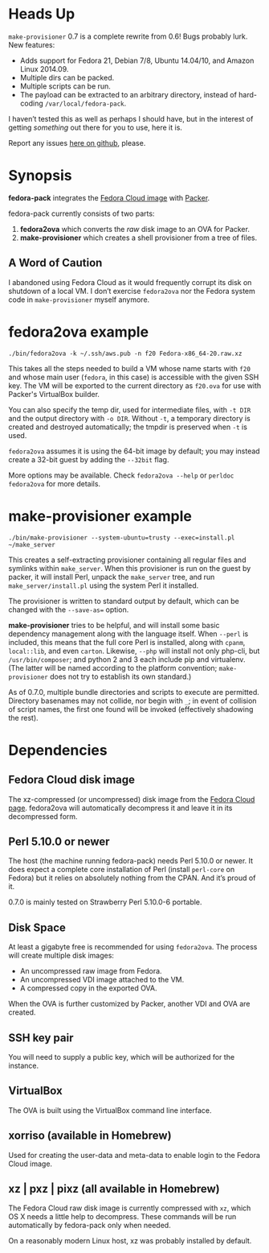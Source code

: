 # Heads Up

`make-provisioner` 0.7 is a complete rewrite from 0.6!  Bugs probably lurk.
New features:

* Adds support for Fedora 21, Debian 7/8, Ubuntu 14.04/10, and Amazon Linux
  2014.09.
* Multiple dirs can be packed.
* Multiple scripts can be run.
* The payload can be extracted to an arbitrary directory, instead of
  hard-coding `/var/local/fedora-pack`.

I haven’t tested this as well as perhaps I should have, but in the interest of
getting _something_ out there for you to use, here it is.

Report any issues
[here on github](https://github.com/sapphirecat/fedora-pack/issues),
please.


# Synopsis

**fedora-pack** integrates the
[Fedora Cloud image](https://fedoraproject.org/en/get-fedora#clouds)
with [Packer](http://www.packer.io/).

fedora-pack currently consists of two parts:

1. **fedora2ova** which converts the _raw_ disk image to an OVA for Packer.
2. **make-provisioner** which creates a shell provisioner from a tree of
	 files.

## A Word of Caution

I abandoned using Fedora Cloud as it would frequently corrupt its disk on
shutdown of a local VM.  I don’t exercise `fedora2ova` nor the Fedora system
code in `make-provisioner` myself anymore.


# fedora2ova example

    ./bin/fedora2ova -k ~/.ssh/aws.pub -n f20 Fedora-x86_64-20.raw.xz

This takes all the steps needed to build a VM whose name starts with `f20`
and whose main user (`fedora`, in this case) is accessible with the given SSH
key.  The VM will be exported to the current directory as `f20.ova` for use
with Packer's VirtualBox builder.

You can also specify the temp dir, used for intermediate files, with `-t DIR`
and the output directory with `-o DIR`.  Without `-t`, a temporary directory
is created and destroyed automatically; the tmpdir is preserved when `-t` is
used.

`fedora2ova` assumes it is using the 64-bit image by default; you may instead
create a 32-bit guest by adding the `--32bit` flag.

More options may be available.  Check `fedora2ova --help` or `perldoc
fedora2ova` for more details.


# make-provisioner example

    ./bin/make-provisioner --system-ubuntu=trusty --exec=install.pl ~/make_server

This creates a self-extracting provisioner containing all regular files and
symlinks within `make_server`.  When this provisioner is run on the guest by
packer, it will install Perl, unpack the `make_server` tree, and run
`make_server/install.pl` using the system Perl it installed.

The provisioner is written to standard output by default, which can be changed
with the `--save-as=` option.

**make-provisioner** tries to be helpful, and will install some basic
dependency management along with the language itself.  When `--perl` is
included, this means that the full core Perl is installed, along with `cpanm`,
`local::lib`, and even `carton`.  Likewise, `--php` will install not only
php-cli, but `/usr/bin/composer`; and python 2 and 3 each include pip and
virtualenv.  (The latter will be named according to the platform convention;
`make-provisioner` does not try to establish its own standard.)

As of 0.7.0, multiple bundle directories and scripts to execute are permitted.
Directory basenames may not collide, nor begin with `_`; in event of collision
of script names, the first one found will be invoked (effectively shadowing
the rest).


# Dependencies

## Fedora Cloud disk image

The xz-compressed (or uncompressed) disk image from the
[Fedora Cloud page](https://fedoraproject.org/en/get-fedora#clouds).
fedora2ova will automatically decompress it and leave it in its decompressed
form.

## Perl 5.10.0 or newer

The host (the machine running fedora-pack) needs Perl 5.10.0 or newer.  It
does expect a complete core installation of Perl (install `perl-core` on
Fedora) but it relies on absolutely nothing from the CPAN.  And it’s proud of
it.

0.7.0 is mainly tested on Strawberry Perl 5.10.0-6 portable.

## Disk Space

At least a gigabyte free is recommended for using `fedora2ova`.  The process
will create multiple disk images:

* An uncompressed raw image from Fedora.
* An uncompressed VDI image attached to the VM.
* A compressed copy in the exported OVA.

When the OVA is further customized by Packer, another VDI and OVA are created.

## SSH key pair

You will need to supply a public key, which will be authorized for the
instance.

## VirtualBox

The OVA is built using the VirtualBox command line interface.

## xorriso (available in Homebrew)

Used for creating the user-data and meta-data to enable login to the Fedora
Cloud image.

## xz | pxz | pixz (all available in Homebrew)

The Fedora Cloud raw disk image is currently compressed with `xz`, which OS X
needs a little help to decompress.  These commands will be run automatically
by fedora-pack only when needed.

On a reasonably modern Linux host, xz was probably installed by default.
